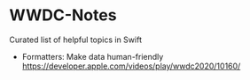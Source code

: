 # WWDC-Notes
Curated list of helpful topics in Swift

* Formatters: Make data human-friendly
https://developer.apple.com/videos/play/wwdc2020/10160/
